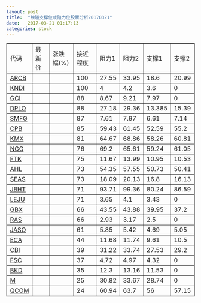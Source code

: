 ```yaml
---
layout: post
title:  "触碰支撑位或阻力位股票分析20170321"
date:   2017-03-21 01:17:13
categories: stock
---
```

<script type="text/javascript">
var stockList = []
stockList.push('gb_arcb');
stockList.push('gb_kndi');
stockList.push('gb_gci');
stockList.push('gb_dplo');
stockList.push('gb_smfg');
stockList.push('gb_cpb');
stockList.push('gb_kmx');
stockList.push('gb_ngg');
stockList.push('gb_ftk');
stockList.push('gb_ahl');
stockList.push('gb_seas');
stockList.push('gb_jbht');
stockList.push('gb_leju');
stockList.push('gb_gbx');
stockList.push('gb_ras');
stockList.push('gb_jaso');
stockList.push('gb_eca');
stockList.push('gb_cbi');
stockList.push('gb_fsc');
stockList.push('gb_bkd');
stockList.push('gb_m');
stockList.push('gb_qcom');
</script>
<table border="1">
 <tr>
 <td>代码</td>
 <td>最新价</td>
 <td>涨跌幅(%)</td>
 <td>接近程度</td>
 <td>阻力1</td>
 <td>阻力2</td>
 <td>支撑1</td>
 <td>支撑2</td>
</tr>
  <tr id="arcb" class="red">
  <td><a href="http://stock.finance.sina.com.cn/usstock/quotes/ARCB.html" target="_blank">ARCB</a></td><td></td><td></td><td>100</td><td>27.55</td><td>33.95</td><td>18.6</td><td>20.99</td></tr>
  <tr id="kndi" class="green">
  <td><a href="http://stock.finance.sina.com.cn/usstock/quotes/KNDI.html" target="_blank">KNDI</a></td><td></td><td></td><td>100</td><td>4</td><td>4.2</td><td>3.6</td><td>0</td></tr>
  <tr id="gci" class="green">
  <td><a href="http://stock.finance.sina.com.cn/usstock/quotes/GCI.html" target="_blank">GCI</a></td><td></td><td></td><td>88</td><td>8.67</td><td>9.21</td><td>7.97</td><td>0</td></tr>
  <tr id="dplo" class="green">
  <td><a href="http://stock.finance.sina.com.cn/usstock/quotes/DPLO.html" target="_blank">DPLO</a></td><td></td><td></td><td>88</td><td>27.18</td><td>29.36</td><td>13.385</td><td>15.39</td></tr>
  <tr id="smfg" class="red">
  <td><a href="http://stock.finance.sina.com.cn/usstock/quotes/SMFG.html" target="_blank">SMFG</a></td><td></td><td></td><td>87</td><td>7.61</td><td>7.97</td><td>6.61</td><td>7.14</td></tr>
  <tr id="cpb" class="red">
  <td><a href="http://stock.finance.sina.com.cn/usstock/quotes/CPB.html" target="_blank">CPB</a></td><td></td><td></td><td>85</td><td>59.43</td><td>61.45</td><td>52.59</td><td>55.2</td></tr>
  <tr id="kmx" class="green">
  <td><a href="http://stock.finance.sina.com.cn/usstock/quotes/KMX.html" target="_blank">KMX</a></td><td></td><td></td><td>81</td><td>64.67</td><td>68.86</td><td>58.26</td><td>60.81</td></tr>
  <tr id="ngg" class="green">
  <td><a href="http://stock.finance.sina.com.cn/usstock/quotes/NGG.html" target="_blank">NGG</a></td><td></td><td></td><td>76</td><td>69.2</td><td>65.61</td><td>59.24</td><td>61.05</td></tr>
  <tr id="ftk" class="red">
  <td><a href="http://stock.finance.sina.com.cn/usstock/quotes/FTK.html" target="_blank">FTK</a></td><td></td><td></td><td>75</td><td>11.67</td><td>13.99</td><td>10.95</td><td>10.53</td></tr>
  <tr id="ahl" class="red">
  <td><a href="http://stock.finance.sina.com.cn/usstock/quotes/AHL.html" target="_blank">AHL</a></td><td></td><td></td><td>73</td><td>54.35</td><td>57.55</td><td>50.73</td><td>50.41</td></tr>
  <tr id="seas" class="red">
  <td><a href="http://stock.finance.sina.com.cn/usstock/quotes/SEAS.html" target="_blank">SEAS</a></td><td></td><td></td><td>73</td><td>18.09</td><td>20.13</td><td>16.8</td><td>16.13</td></tr>
  <tr id="jbht" class="red">
  <td><a href="http://stock.finance.sina.com.cn/usstock/quotes/JBHT.html" target="_blank">JBHT</a></td><td></td><td></td><td>71</td><td>93.71</td><td>99.36</td><td>80.24</td><td>86.59</td></tr>
  <tr id="leju" class="green">
  <td><a href="http://stock.finance.sina.com.cn/usstock/quotes/LEJU.html" target="_blank">LEJU</a></td><td></td><td></td><td>71</td><td>3.65</td><td>4.1</td><td>3.43</td><td>0</td></tr>
  <tr id="gbx" class="red">
  <td><a href="http://stock.finance.sina.com.cn/usstock/quotes/GBX.html" target="_blank">GBX</a></td><td></td><td></td><td>66</td><td>43.55</td><td>43.88</td><td>39.95</td><td>37.2</td></tr>
  <tr id="ras" class="red">
  <td><a href="http://stock.finance.sina.com.cn/usstock/quotes/RAS.html" target="_blank">RAS</a></td><td></td><td></td><td>66</td><td>2.93</td><td>3.17</td><td>2.5</td><td>0</td></tr>
  <tr id="jaso" class="green">
  <td><a href="http://stock.finance.sina.com.cn/usstock/quotes/JASO.html" target="_blank">JASO</a></td><td></td><td></td><td>61</td><td>5.85</td><td>5.42</td><td>4.69</td><td>5.05</td></tr>
  <tr id="eca" class="green">
  <td><a href="http://stock.finance.sina.com.cn/usstock/quotes/ECA.html" target="_blank">ECA</a></td><td></td><td></td><td>44</td><td>11.68</td><td>11.74</td><td>9.61</td><td>10.5</td></tr>
  <tr id="cbi" class="green">
  <td><a href="http://stock.finance.sina.com.cn/usstock/quotes/CBI.html" target="_blank">CBI</a></td><td></td><td></td><td>39</td><td>31.22</td><td>33.74</td><td>27.53</td><td>29.2</td></tr>
  <tr id="fsc" class="red">
  <td><a href="http://stock.finance.sina.com.cn/usstock/quotes/FSC.html" target="_blank">FSC</a></td><td></td><td></td><td>37</td><td>4.72</td><td>4.97</td><td>4.32</td><td>0</td></tr>
  <tr id="bkd" class="red">
  <td><a href="http://stock.finance.sina.com.cn/usstock/quotes/BKD.html" target="_blank">BKD</a></td><td></td><td></td><td>35</td><td>12.3</td><td>13.16</td><td>11.53</td><td>0</td></tr>
  <tr id="m" class="red">
  <td><a href="http://stock.finance.sina.com.cn/usstock/quotes/M.html" target="_blank">M</a></td><td></td><td></td><td>25</td><td>30.82</td><td>33.67</td><td>28.74</td><td>0</td></tr>
  <tr id="qcom" class="green">
  <td><a href="http://stock.finance.sina.com.cn/usstock/quotes/QCOM.html" target="_blank">QCOM</a></td><td></td><td></td><td>24</td><td>60.94</td><td>63.7</td><td>56</td><td>57.15</td></tr>
</table>
